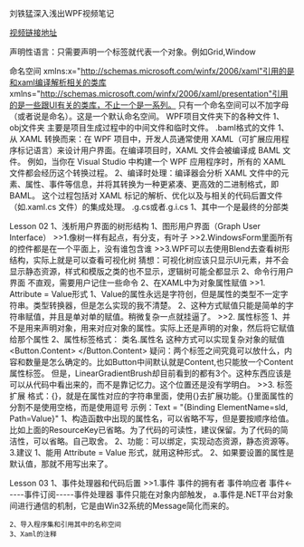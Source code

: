 ﻿刘铁猛深入浅出WPF视频笔记

[视频链接地址](https://www.bilibili.com/video/BV1ht411e7Fe/?share_source=copy_web&vd_source=b83eef0c8a1f48fdadaa97e04126b0b9)

声明性语言：只需要声明一个标签就代表一个对象。例如Grid,Window

命名空间
	xmlns:x="http://schemas.microsoft.com/winfx/2006/xaml"引用的是和xaml编译解析相关的类库
	xmlns="http://schemas.microsoft.com/winfx/2006/xaml/presentation"引用的是一些跟UI有关的类库，不止一个是一系列。
	只有一个命名空间可以不加字母（或者说是命名）。这是一个默认命名空间。
WPF项目文件夹下的各种文件
1、obj文件夹 主要是项目生成过程中的中间文件和临时文件。
	.baml格式的文件
		1、从 XAML 转换而来：在 WPF 项目中，开发人员通常使用 XAML（可扩展应用程序标记语言）来设计用户界面。在编译项目时，XAML 文件会被编译成 BAML 文件。
		   例如，当你在 Visual Studio 中构建一个 WPF 应用程序时，所有的 XAML 文件都会经历这个转换过程。
		2、编译时处理：编译器会分析 XAML 文件中的元素、属性、事件等信息，并将其转换为一种更紧凑、更高效的二进制格式，即 BAML。
		   这个过程包括对 XAML 标记的解析、优化以及与相关的代码后置文件（如.xaml.cs 文件）的集成处理。
	.g.cs或者.g.i.cs
		1、其中一个是最终的分部类

Lesson 02 
	1、浅析用户界面的树形结构
		1、图形用户界面（Graph User Interface）
			>>1.像树一样有起点，有分支，有叶子
			>>2.WindowsForm里面所有的控件都是在一个平面上，没有谁包含谁
			>>3.WPF可以去使用Blend去查看树形结构，实际上就是可以查看可视化树
			猜想：可视化树应该只显示UI元素，并不会显示静态资源，样式和模版之类的也不显示，逻辑树可能全都显示
		2、命令行用户界面
			不直观，需要用户记住一些命令
	2、在XAML中为对象属性赋值
		>>1. Attribute = Value形式
			1、Value的属性永远是字符创，但是属性的类型不一定字符串。类型转换器，但是怎么实现的我不清楚。
			2、这种方式赋值只能是简单的字符串赋值，并且是单对单的赋值。稍微复杂一点就挂逼了。
		>>2. 属性标签
			1、并不是用来声明对象，用来对应对象的属性。实际上还是声明的对象，然后将它赋值给那个属性
			2、属性标签格式：
				类名.属性名 这种方式可以实现复杂对象的赋值
				<Button.Content>
					<Rectangle Width="20" Height="20" Stroke="DarkGreen" Fill="LawnGreen"/> 
				</Button.Content>
				疑问：两个标签之间究竟可以放什么，内容和数量是怎么确定的。比如Button中间默认就是Content,也只能放一个Content属性标签。
				但是，LinearGradientBrush却目前看到的都有3个。这种东西应该是可以从代码中看出来的，而不是靠记忆力。这个位置还是没有学明白。
		>>3. 标签扩展
		 格式：{}，就是在属性对应的字符串里面，使用{}去扩展功能。{}里面属性的分割不是使用空格，而是使用逗号
		 示例：Text = "{Binding ElementName=sld, Path=Value}"
		 1、构造函数中出现的属性名，可以省略不写，但是要按顺序给值。比如上面的ResourceKey已省略。为了代码的可读性，建议保留。为了代码的简洁性，可以省略。自己取舍。
		 2、功能：可以绑定，实现动态资源，静态资源等。	
	3.建议
		1、能用 Attribute = Value 形式，就用这种形式。
		2、如果要设置的属性是默认值，那就不用写出来了。

Lesson 03
	1、事件处理器和代码后置
		>>1.事件
			事件的拥有者              事件响应者
			   事件<-----事件订阅-----事件处理器
			事件只能在对象内部触发，
			a.事件是.NET平台对象间进行通信的机制，它是由Win32系统的Message简化而来的。
			
	2、导入程序集和引用其中的名称空间
	3、Xaml的注释